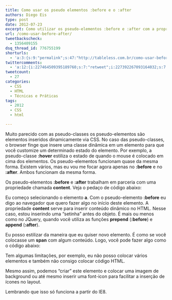 ```yaml
---
title: Como usar os pseudo elementos :before e o :after
authors: Diego Eis
type: post
date: 2012-07-23
excerpt: Como utilizar os pseudo-elementos :before e :after com a propriedade content.
url: /como-usar-before-after/
tweetbackscheck:
  - 1356409155
dsq_thread_id: 776755199
shorturls:
  - 'a:3:{s:9:"permalink";s:47:"http://tableless.com.br/como-usar-before-after/";s:7:"tinyurl";s:26:"http://tinyurl.com/d8fuy2s";s:4:"isgd";s:19:"http://is.gd/veZvuf";}'
twittercomments:
  - 'a:12:{i:227464509395189760;s:7:"retweet";i:227392267093164032;s:7:"retweet";i:227385027426672640;s:7:"retweet";i:231018323461152768;s:7:"retweet";i:230764490201894912;s:7:"retweet";i:230763824305815553;s:7:"retweet";i:230377812429774848;s:7:"retweet";i:230292768524750849;s:7:"retweet";i:230281665841360896;s:7:"retweet";i:230281605665677312;s:7:"retweet";i:243824350191558659;s:7:"retweet";i:243817083832500224;s:7:"retweet";}'
tweetcount:
  - 27
categories:
  - CSS
  - HTML
  - Técnicas e Práticas
tags:
  - 2012
  - CSS
  - html

---
```

Muito parecido com as pseudo-classes os pseudo-elementos são elementos inseridos dinamicamente via CSS. No caso das pseudo-classes, o browser finge que insere uma classe dinâmica em um elemento para que você customize um determinado estado do elemento. Por exemplo, a pseudo-classe **:hover** estiliza o estado de quando o mouse é colocado em cima dos elementos. Os pseudo-elementos funcionam quase da mesma forma. Existem vários, mas eu vou me focar agora apenas no **:before** e no **:after**. Ambos funcionam da mesma forma.

Os pseudo-elementos **:before** e **:after** trabalham em parceria com uma propriedade chamada **content**. Veja o pedaço de código abaixo:



Eu começo selecionando o elemento **a**. Com o pseudo-elemento **:before** eu digo ao navegador que quero fazer algo no início deste elemento. A propriedade **content** serve para inserir conteúdo dinâmico no HTML. Nesse caso, estou inserindo uma &#8220;setinha&#8221; antes do objeto. É mais ou menos como no JQuery, quando você utiliza as funções **prepend** (**:before**) e **append** (**:after**).

Eu posso estilizar da maneira que eu quiser novo elemento. É como se você colocasse um **span** com algum conteúdo. Logo, você pode fazer algo como o código abaixo:



Tem algumas limitações, por exemplo, eu não posso colocar vários elementos e também não consigo colocar código HTML.
  
Mesmo assim, podemos &#8220;criar&#8221; este elemento e colocar uma imagem de background ou até mesmo inserir uma font-icon para facilitar a inserção de ícones no layout.

Lembrando que isso só funciona a partir do IE8.